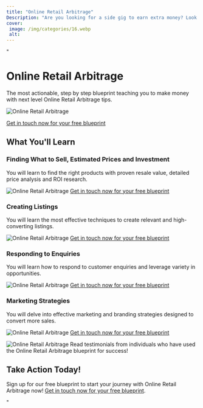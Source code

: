 ```yaml
---
title: "Online Retail Arbitrage"
Description: "Are you looking for a side gig to earn extra money? Look no further than Online Retail Arbitrage. This guide will teach you how to get started on the path to success in the online retail market. Learn about the risks and benefits of Online Retail Arbitrage today."
cover: 
 image: /img/categories/16.webp
 alt: 
---
```


"<h1>Online Retail Arbitrage</h1>

<p>The most actionable, step by step blueprint teaching you to make money with next level Online Retail Arbitrage tips.</p>

<img src="arbitrageImg.png" alt="Online Retail Arbitrage" />

<a href="/contact" class="btn btn-primary">Get in touch now for your free blueprint</a>

<h2>What You'll Learn</h2>

<section>
  <h3>Finding What to Sell, Estimated Prices and Investment</h3>
  <p>You will learn to find the right products with proven resale value, detailed price analysis and ROI research.</p>
  <img src="sellImg.png" alt="Online Retail Arbitrage" /> 
  <a href="/contact" class="btn btn-primary">Get in touch now for your free blueprint</a>
</section>

<section>
  <h3>Creating Listings</h3>
  <p>You will learn the most effective techniques to create relevant and high-converting listings.</p>
  <img src="listingsImg.png" alt="Online Retail Arbitrage" />
  <a href="/contact" class="btn btn-primary">Get in touch now for your free blueprint</a>
</section>

<section>
  <h3>Responding to Enquiries</h3>
  <p>You will learn how to respond to customer enquiries and leverage variety in opportunities.</p>
  <img src="enquiriesImg.png" alt="Online Retail Arbitrage" />
  <a href="/contact" class="btn btn-primary">Get in touch now for your free blueprint</a>
</section>

<section>
  <h3>Marketing Strategies</h3>
  <p>You will delve into effective marketing and branding strategies designed to convert more sales.</p>
  <img src="marketingImg.png" alt="Online Retail Arbitrage" />
  <a href="/contact" class="btn btn-primary">Get in touch now for your free blueprint</a>
</section>

<p><img src="testimonialImg.png" alt="Online Retail Arbitrage" /> Read testimonials from individuals who have used the Online Retail Arbitrage blueprint for success!</p>

<h2>Take Action Today!</h2>
<p>Sign up for our free blueprint to start your journey with Online Retail Arbitrage now! <a href="/contact" class="btn btn-primary">Get in touch now for your free blueprint</a>.</p>"